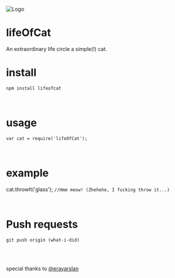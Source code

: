 ![Logo](http://i.imgur.com/ebNPxmX.jpg)

# lifeOfCat

An extraordinary life circle a simple(!) cat.

# install
  ```
  npm install lifeofcat
  ```
<br>  
  
# usage
```
var cat = require('lifeOfCat');
```
<br>

# example

cat.throwIt('glass');  `//Hmm meow! (Zhehehe, I fucking throw it...)`

<br>


# Push requests
```
git push origin (what-i-did)
```
<br><br>

special thanks to [@erayarslan](https://github.com/erayarslan)
